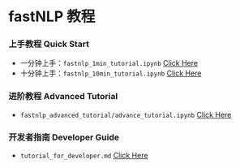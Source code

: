 # fastNLP 教程

### 上手教程 Quick Start
- 一分钟上手：`fastnlp_1min_tutorial.ipynb` [Click Here](https://github.com/fastnlp/fastNLP/tree/master/tutorials/fastnlp_1min_tutorial.ipynb)
- 十分钟上手：`fastnlp_10min_tutorial.ipynb` [Click Here](https://github.com/fastnlp/fastNLP/tree/master/tutorials/fastnlp_10min_tutorial.ipynb)

### 进阶教程 Advanced Tutorial
- `fastnlp_advanced_tutorial/advance_tutorial.ipynb` [Click Here](https://github.com/fastnlp/fastNLP/tree/master/tutorials/fastnlp_advanced_tutorial/advance_tutorial.ipynb)


### 开发者指南 Developer Guide
- `tutorial_for_developer.md` [Click Here](https://github.com/fastnlp/fastNLP/tree/master/tutorials/tutorial_for_developer.md)
